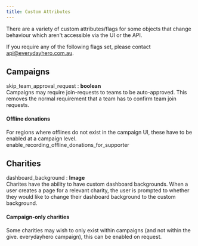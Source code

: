 ```yaml
---
title: Custom Attributes
---
```


There are a variety of custom attributes/flags for some objects that change behaviour which aren't accessible via the UI or the API.

If you require any of the following flags set, please contact [api@everydayhero.com.au](mailto:api@everydayhero.com.au).

## Campaigns

skip_team_approval_request : **boolean**<br/>
Campaigns may require join-requests to teams to be auto-approved. This removes the normal requirement that a team has to confirm team join requests.

#### Offline donations
For regions where offlines do not exist in the campaign UI, these have to be enabled at a campaign level.
enable_recording_offline_donations_for_supporter

## Charities

dashboard_background : **Image**<br/>
Charites have the ability to have custom dashboard backgrounds. When a user creates a page for a relevant charity, the user is prompted to whether they would like to change their dashboard background to the custom background.

#### Campaign-only charities
Some charities may wish to only exist within campaigns (and not within the give. everydayhero campaign), this can be enabled on request.

